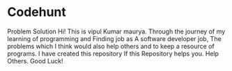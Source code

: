 # Codehunt
Problem Solution
Hi!
This is vipul Kumar maurya.
Through the journey of my learning of programming and Finding  job as A software developer job, The problems which I think would also 
help others and to keep a resource of programs. 
I have created this repository 
If this Repository helps you. Help Others.
Good Luck!
